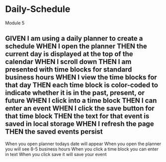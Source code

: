 # Daily-Schedule
Module 5

GIVEN I am using a daily planner to create a schedule
WHEN I open the planner
THEN the current day is displayed at the top of the calendar
WHEN I scroll down
THEN I am presented with time blocks for standard business hours
WHEN I view the time blocks for that day
THEN each time block is color-coded to indicate whether it is in the past, present, or future
WHEN I click into a time block
THEN I can enter an event
WHEN I click the save button for that time block
THEN the text for that event is saved in local storage
WHEN I refresh the page
THEN the saved events persist
-------------------------------------------------------------------------------------------------------------------------------------------------------------------------------------

When you open planner todays date will appear
When you open the planner you will see 8-5 business hours 
When you click a time block you can enter in text
When you click save it will save your event 
